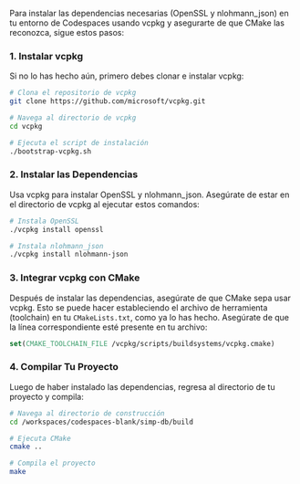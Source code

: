 Para instalar las dependencias necesarias (OpenSSL y nlohmann_json) en tu entorno de Codespaces usando vcpkg y asegurarte de que CMake las reconozca, sigue estos pasos:

### 1. Instalar vcpkg

Si no lo has hecho aún, primero debes clonar e instalar vcpkg:

```bash
# Clona el repositorio de vcpkg
git clone https://github.com/microsoft/vcpkg.git

# Navega al directorio de vcpkg
cd vcpkg

# Ejecuta el script de instalación
./bootstrap-vcpkg.sh
```

### 2. Instalar las Dependencias

Usa vcpkg para instalar OpenSSL y nlohmann_json. Asegúrate de estar en el directorio de vcpkg al ejecutar estos comandos:

```bash
# Instala OpenSSL
./vcpkg install openssl

# Instala nlohmann_json
./vcpkg install nlohmann-json
```

### 3. Integrar vcpkg con CMake

Después de instalar las dependencias, asegúrate de que CMake sepa usar vcpkg. Esto se puede hacer estableciendo el archivo de herramienta (toolchain) en tu `CMakeLists.txt`, como ya lo has hecho. Asegúrate de que la línea correspondiente esté presente en tu archivo:

```cmake
set(CMAKE_TOOLCHAIN_FILE /vcpkg/scripts/buildsystems/vcpkg.cmake)
```

### 4. Compilar Tu Proyecto

Luego de haber instalado las dependencias, regresa al directorio de tu proyecto y compila:

```bash
# Navega al directorio de construcción
cd /workspaces/codespaces-blank/simp-db/build

# Ejecuta CMake
cmake ..

# Compila el proyecto
make
```